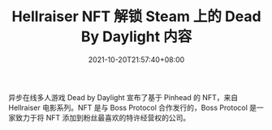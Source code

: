 ﻿---
title: "Hellraiser NFT 解锁 Steam 上的 Dead By Daylight 内容"
date: 2021-10-20T21:57:40+08:00
lastmod: 2021-10-20T16:45:40+08:00
draft: false
authors: ["Salome"]
description: "异步在线多人游戏 Dead by Daylight 宣布了基于 Pinhead 的 NFT，来自 Hellraiser 电影系列。NFT 是与 Boss Protocol 合作发行的，Boss Protocol 是一家致力于将 NFT 添加到粉丝最喜欢的特许经营权的公司。"
featuredImage: "hellraiser-nft-unlocks-dead-by-daylight-content-on-steam.png"
tags: ["Virtual World","虚拟世界","Play to Earn"]
categories: ["news"]
news: ["虚拟世界"]
weight: 
lightgallery: true
pinned: false
recommend: false
recommend1: false
---

异步在线多人游戏 Dead by Daylight 宣布了基于 Pinhead 的 NFT，来自 Hellraiser 电影系列。NFT 是与 Boss Protocol 合作发行的，Boss Protocol 是一家致力于将 NFT 添加到粉丝最喜欢的特许经营权的公司。

<!--more-->

